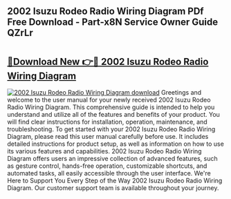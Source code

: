 ## 2002 Isuzu Rodeo Radio Wiring Diagram PDf Free Download - Part-x8N Service Owner Guide QZrLr

# <h2><a href="http://dflr34k.blite.top/?on=2002+Isuzu+Rodeo+Radio+Wiring+Diagram">🔗Download New 👉🔴 2002 Isuzu Rodeo Radio Wiring Diagram</a></h2>

[![2002 Isuzu Rodeo Radio Wiring Diagram download](https://i.imgur.com/lujVjoI.png)](http://dflr34k.blite.top/?on=2002+Isuzu+Rodeo+Radio+Wiring+Diagram)
Greetings and welcome to the user manual for your newly received 2002 Isuzu Rodeo Radio Wiring Diagram. This comprehensive guide is intended to help you understand and utilize all of the features and benefits of your product. You will find clear instructions for installation, operation, maintenance, and troubleshooting. To get started with your 2002 Isuzu Rodeo Radio Wiring Diagram, please read this user manual carefully before use. It includes detailed instructions for product setup, as well as information on how to use its various features and capabilities. 2002 Isuzu Rodeo Radio Wiring Diagram offers users an impressive collection of advanced features, such as gesture control, hands-free operation, customizable shortcuts, and automated tasks, all easily accessible through the user interface. We're Here to Support You Every Step of the Way 2002 Isuzu Rodeo Radio Wiring Diagram. Our customer support team is available throughout your journey.
